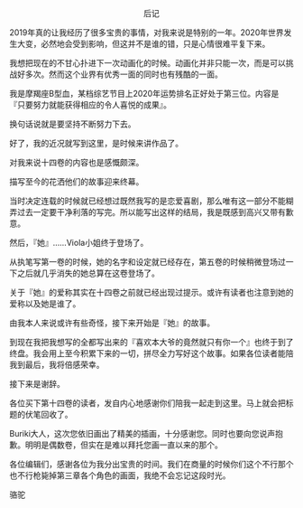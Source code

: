 <p align="center">后记</p>

2019年真的让我经历了很多宝贵的事情，对我来说是特别的一年。2020年世界发生大变，必然地会受到影响，但这并不是谁的错，只是心情很难平复下来。

我想把现在的不甘心扑进下一次动画化的时候。动画化并非只能一次，而是可以挑战好多次。然而这个业界有优秀一面的同时也有残酷的一面。

我是摩羯座B型血，某档综艺节目上2020年运势排名正好处于第三位。内容是『只要努力就能获得相应的令人喜悦的成果』。

换句话说就是要坚持不断努力下去。

好了，我的近况就写到这里，是时候来讲作品了。

对我来说十四卷的内容也是感慨颇深。

描写至今的花洒他们的故事迎来终幕。

当时决定连载的时候就已经想过既然我写的是恋爱喜剧，那么唯有这一部分不能糊弄过去一定要干净利落的写完。所以能写出这样的结局，我是既感到高兴又带有歉意。

然后，『她』……Viola小姐终于登场了。

从执笔写第一卷的时候，她的名字和设定就已经存在，第五卷的时候稍微登场过一下之后就几乎消失的她总算在这卷登场了。

关于『她』的爱称其实在十四卷之前就已经出现过提示。或许有读者也注意到她的爱称以及她是谁了。

由我本人来说或许有些奇怪，接下来开始是『她』的故事。

到现在我把我想写的全都写出来的『喜欢本大爷的竟然就只有你一个』也终于到了终盘。我会用上至今积累下来的一切，拼尽全力写好这个故事。如果各位读者能陪我到最后，我将倍感荣幸。

接下来是谢辞。

各位买下第十四卷的读者，发自内心地感谢你们陪我一起走到这里。马上就会把标题的伏笔回收了。

Buriki大人，这次您依旧画出了精美的插画，十分感谢您。同时也要向您说声抱歉。明明是偶数卷，但实在是难以拜托您画一直以来的那个。

各位编辑们，感谢各位为我分出宝贵的时间。我们在商量的时候你们这个不行那个也不行枪毙掉第三章各个角色的画面，我绝不会忘记这段时光。

骆驼

